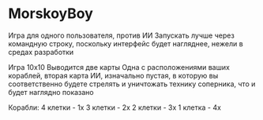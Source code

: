 # MorskoyBoy
Игра для одного пользователя, против ИИ
Запускать лучше через командную строку, поскольку интерфейс будет нагляднее, нежели в средах разработки

Игра 10х10
Выводится две карты
Одна с расположениями ваших кораблей, вторая карта ИИ, изначально пустая, в которую вы соответственно будете стрелять и уничтожать технику соперника,
что и будет наглядно показано 

Корабли:
4 клетки - 1х
3 клетки - 2х
2 клетки - 3х
1 клетка - 4х
